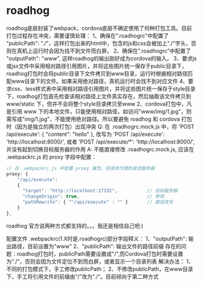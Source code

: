 # roadhog

roadhog底层封装了webpack，cordova底层不确定使用了何种打包工具。目前打包过程存在冲突，需要谨慎处理：
1、确保在".roadhogrc"中配置了 "publicPath": "./"，这样打包出来的html中，包含的js和css会被加上"./"字头，否则在真机上运行时会因为找不到文件而白屏。
2、确保在".roadhogrc"中配置了 "outputPath": "www", 这样roadhog的输出刚好成为cordova的输入。
3、要求js或jsx文件中采用相对路径引用图片，并将这些图片统一保存于public目录下，roadhog打包时会将public目录下文件拷贝到www目录，运行时根据相对路径匹配www目录下的文件。如果采用绝对路径，真机运行时会找不到对应文件
4、要求css、less样式表中采用相对路径引用图片，并将这些图片统一保存于style目录下，roadhog打包首先检查该相对路径上文件真实存在，然后抽取该文件拷贝到 www/static 下，但并不会将整个style目录拷贝至www
2、cordova打包中，凡是引用 www 下的本地文件，只能使用相对路径，如访问"www/img/1.jpg"，则需写成"img/1.jpg"，不能使用绝对路径。所以要避免 roadhog 和 cordova 打包时（因为是独立的两次打包）出现冲突
Q: 在 .roadhogrc.mock.js 中，将
  'POST /api/execute': {
    "content": "hello"
  },
  改写为
  'POST /api/execute': 'http://localhost:8000/',
  或者
  'POST /api/execute/*': 'http://localhost:8000/',
  并没有起到切换目标服务器的作用
A: 不能直接修改 .roadhogrc.mock.js, 应该在 .webpackrc.js 的 proxy 字段中配置：

```js
// 在 .webpackrc.js 中配置 proxy 属性，将请求代理到其他服务器
proxy: {
    "/api/execute": 
    {
      "target": "http://localhost:17332",           // 目标服务器
      "changeOrigin": true,                         // 修改
      "pathRewrite": { "^/api/execute" : "" }       // 路径改写
    }
},
```

roadhog 官方说两种方式都支持的。。。我还是相信自己吧:)

配置文件 .webpackrc(1.X时是.roadhogrc)部分字段释义：
1、"outputPath": 输出路径，目前设置为"www"
2、"publicPath": 输出文件的路径前缀
      存在的问题：roadhog打包时，publicPath需要设置成"/",而Cordova打包时需要设置为"./"，否则会因为文件定位不到而白屏，或者显示一个目录列表
      解决办法：
        1、不同的打包模式下，手工修改publicPath；
        2、不修改publicPath，在www目录下，手工将引用文件的前缀由"/"改为"./"。目前倾向于第二种方式

